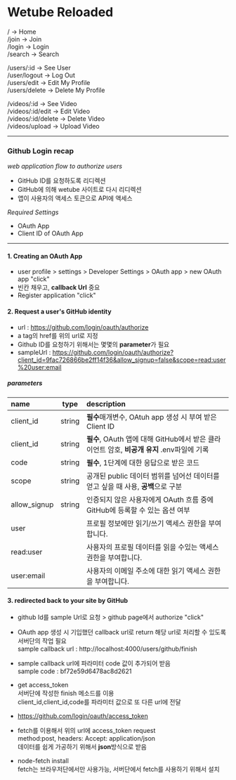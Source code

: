 # Wetube Reloaded

/ -> Home  
/join -> Join  
/login -> Login  
/search -> Search

/users/:id -> See User  
/user/logout -> Log Out  
/users/edit -> Edit My Profile  
/users/delete -> Delete My Profile

/videos/:id -> See Video  
/videos/:id/edit -> Edit Video  
/videos/:id/delete -> Delete Video  
/videos/upload -> Upload Video

---

### Github Login recap

_web application flow to authorize users_

- GitHub ID를 요청하도록 리디렉션
- GitHub에 의해 wetube 사이트로 다시 리디렉션
- 앱이 사용자의 액세스 토큰으로 API에 액세스

_Required Settings_

- OAuth App
- Client ID of OAuth App

---

#### 1. Creating an OAuth App

- user profile > settings > Developer Settings > OAuth app > new OAuth app "click"
- 빈칸 채우고, **callback Url** 중요
- Register application "click"

#### 2. Request a user's GitHub identity

- url : https://github.com/login/oauth/authorize
- a tag의 href를 위의 url로 지정
- Github ID를 요청하기 위해서는 몇몇의 **parameter**가 필요
- sampleUrl : https://github.com/login/oauth/authorize?client_id=9fac726866be2ff14f36&allow_signup=false&scope=read:user%20user:email

##### parameters

| name         |  type  | description                                                                                |
| :----------- | :----: | :----------------------------------------------------------------------------------------- |
| client_id    | string | **필수**매개변수, OAtuh app 생성 시 부여 받은 Client ID                                    |
| client_id    | string | **필수**, OAuth 앱에 대해 GitHub에서 받은 클라이언트 암호, **비공개 유지** .env파일에 기록 |
| code         | string | **필수**, 1단계에 대한 응답으로 받은 코드                                                  |
| scope        | string | 공개된 public 데이터 범위를 넘어선 데이터를 얻고 싶을 때 사용, **공백**으로 구분           |
| allow_signup | string | 인증되지 않은 사용자에게 OAuth 흐름 중에 GitHub에 등록할 수 있는 옵션 여부                 |
| user         |        | 프로필 정보에만 읽기/쓰기 액세스 권한을 부여합니다.                                        |
| read:user    |        | 사용자의 프로필 데이터를 읽을 수있는 액세스 권한을 부여합니다.                             |
| user:email   |        | 사용자의 이메일 주소에 대한 읽기 액세스 권한을 부여합니다.                                 |

#### 3. redirected back to your site by GitHub

- github Id를 sample Url로 요청 > github page에서 authorize "click"
- OAuth app 생성 시 기입했던 callback url로 return
  해당 url로 처리할 수 있도록 서버단의 작업 필요  
  sample callback url : http://localhost:4000/users/github/finish

- sample callback url에 파라미터 code 값이 추가되어 받음  
  sample code : bf72e59d6478ac8d2621
- get access_token  
  서버단에 작성한 finish 메소드를 이용  
  client_id,client_id,code를 파라미터 값으로 또 다른 url에 전달
- https://github.com/login/oauth/access_token
- fetch를 이용해서 위의 url에 access_token request  
  method:post, headers: Accept: application/json  
  데이터를 쉽게 가공하기 위해서 **json**방식으로 받음
- node-fetch install  
  fetch는 브라우저단에서만 사용가능, 서버단에서 fetch를 사용하기 위해서 설치
